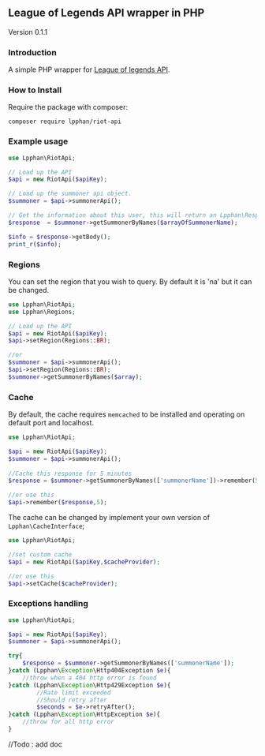## League of Legends API wrapper in PHP

Version 0.1.1

### Introduction

A simple PHP wrapper for [League of legends API](https://developer.riotgames.com/api/methods).

### How to Install

Require the package with composer:

```
composer require lpphan/riot-api
```
### Example usage

```php
use Lpphan\RiotApi;

// Load up the API
$api = new RiotApi($apiKey);  

// Load up the summoner api object.          				
$summoner = $api->summonerApi();    

// Get the information about this user, this will return an Lpphan\Response object					
$response  = $summoner->getSummonerByNames($arrayOfSummonerName);    

$info = $response->getBody();
print_r($info);
```

### Regions

You can set the region that you wish to query. By default it is 'na' but it can be changed.			

```php
use Lpphan\RiotApi;
use Lpphan\Regions;

// Load up the API
$api = new RiotApi($apiKey);
$api->setRegion(Regions::BR);

//or
$summoner = $api->summonerApi();
$api->setRegion(Regions::BR);
$summoner->getSummonerByNames($array);
```	

### Cache

By default, the cache requires `memcached` to be installed and operating on default port and localhost.

```php
use Lpphan\RiotApi;

$api = new RiotApi($apiKey);         				
$summoner = $api->summonerApi();    
 
//Cache this response for 5 minutes
$response = $summoner->getSummonerByNames(['summonerName'])->remember(5);

//or use this
$api->remember($response,5);
```
The cache can be changed by implement your own version of `Lpphan\CacheInterface`;

```php
use Lpphan\RiotApi;

//set custom cache
$api = new RiotApi($apiKey,$cacheProvider);

//or use this
$api->setCache($cacheProvider);         				
```
### Exceptions handling

```php
use Lpphan\RiotApi;

$api = new RiotApi($apiKey);
$summoner = $api->summonerApi();

try{
	$response = $summoner->getSummonerByNames(['summonerName']);
}catch (Lpphan\Exception\Http404Exception $e){
	//throw when a 404 http error is found
}catch (Lpphan\Exception\Http429Exception $e){
        //Rate limit exceeded
        //Should retry after
        $seconds = $e->retryAfter();
}catch (Lpphan\Exception\HttpException $e){
	//throw for all http error
}  				
```
//Todo : add doc